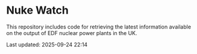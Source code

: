 # Nuke Watch

This repository includes code for retrieving the latest information available on the output of EDF nuclear power plants in the UK.

Last updated: 2025-09-24 22:14